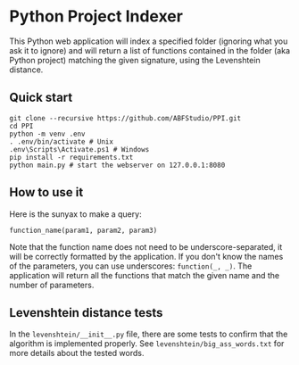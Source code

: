# Python Project Indexer

This Python web application will index a specified folder (ignoring what you ask it to ignore) and will return a list of functions contained in the folder (aka Python project) matching the given signature, using the Levenshtein distance.

## Quick start
```console
git clone --recursive https://github.com/ABFStudio/PPI.git
cd PPI
python -m venv .env
. .env/bin/activate # Unix
.env\Scripts\Activate.ps1 # Windows
pip install -r requirements.txt
python main.py # start the webserver on 127.0.0.1:8080
```

## How to use it
Here is the sunyax to make a query:
```
function_name(param1, param2, param3)
```
Note that the function name does not need to be underscore-separated, it will be correctly formatted by the application. If you don't know the names of the parameters, you can use underscores: `function(_, _)`. The application will return all the functions that match the given name and the number of parameters.

## Levenshtein distance tests
In the `levenshtein/__init__.py` file, there are some tests to confirm that the algorithm is implemented properly. See `levenshtein/big_ass_words.txt` for more details about the tested words.